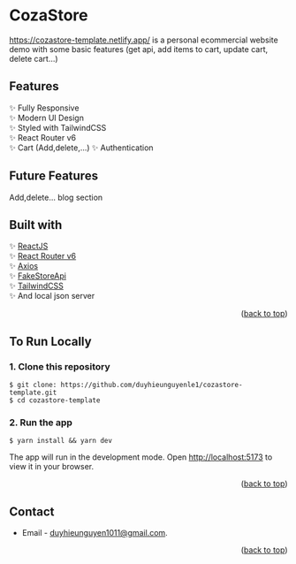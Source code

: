 # CozaStore

https://cozastore-template.netlify.app/ is a personal ecommercial website demo with some basic features (get api, add items to cart, update cart,
delete cart...)

## Features

✨ Fully Responsive \
✨ Modern UI Design \
✨ Styled with TailwindCSS \
✨ React Router v6 \
✨ Cart (Add,delete,...)
✨ Authentication


## Future Features

Add,delete... blog section

## Built with

✨ [ReactJS](https://reactjs.org/) \
✨ [React Router v6](https://reactrouter.com/docs/en/v6/getting-started/overview)\
✨ [Axios](https://axios-http.com/)\
✨ [FakeStoreApi](https://fakestoreapi.com/)\
✨ [TailwindCSS](https://tailwindcss.com/)\
✨ And local json server

<p align="right">(<a href="#top">back to top</a>)</p>


## To Run Locally

### 1. Clone this repository

```
$ git clone: https://github.com/duyhieunguyenle1/cozastore-template.git
$ cd cozastore-template
```

### 2. Run the app

```
$ yarn install && yarn dev 
```

The app will run in the development mode.
Open [http://localhost:5173](http://localhost:5173) to view it in your browser.

<p align="right">(<a href="#top">back to top</a>)</p>

## Contact

- Email - duyhieunguyen1011@gmail.com.

<p align="right">(<a href="#top">back to top</a>)</p>
